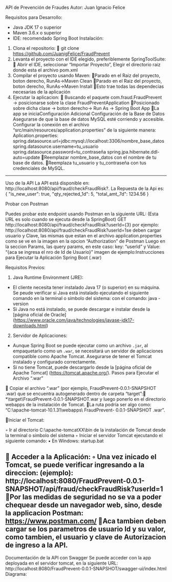 API de Prevención de Fraudes
Autor: Juan Ignacio Felice

Requisitos para Desarrollo:
- Java JDK 17 o superior
- Maven 3.6.x o superior
- IDE: recomendado Spring Boot
Instalación:
1. Clona el repositorio:

git clone https://github.com/JuanigFelice/FraudPrevent
2. Levanta el proyecto con el IDE elegido, preferiblemente SpringToolSuite:

Abrir el IDE, seleccionar “Importar Proyecto”, Elegir el directorio raiz donde esta el
archivo pom.xml
3. Compilar el proyecto usando Maven:
Parado en el Raiz del proyecto, boton derecho, RunAs->Maven Clean
Parado en el Raiz del proyecto, boton derecho, RunAs->Maven Install
Esto trae todas las dependecias necesarias de la aplicación
4. Ejecutar la aplicacion:

Buscando el paquete com.fraud.FraudPrevent → posicionarse sobre la clase
FraudPreventApplication
Posicionado sobre dicha clase → boton derecho→ Run As → Spring Boot App
La app se iniciaConfiguración Adicional
Configuración de la Base de Datos
Asegurarse de que la base de datos MySQL esté corriendo y accesible.
Configurar la conexión en el archivo “src/main/resources/application.properties” de la
siguiente manera:
Aplication.properties:
spring.datasource.url=jdbc:mysql://localhost:3306/nombre_base_datos
spring.datasource.username=tu_usuario
spring.datasource.password=tu_contraseña
spring.jpa.hibernate.ddl-auto=update
Reemplazar nombre_base_datos con el nombre de tu base de datos.
Reemplaza tu_usuario y tu_contraseña con tus credenciales de MySQL.
-------------------------------------------------------------------------------------
Uso de la API
La API está disponible en: http://localhost:8080/api/fraud/checkFraudRisk?.
La Repuesta de la Api es:
{
"is_new_user": true,
"qty_rejected_1d": 5,
"total_amt_7d": 1234.56
}

Probar con Postman

Puedes probar este endpoint usando Postman en la siguiente URL:
(Esta URL es solo cuando se ejecuta desde la SpringBoot)
GET http://localhost:8080/api/fraud/checkFraudRisk?userId={3}
por ejemplo:
http://localhost:8080/api/fraud/checkFraudRisk?userId=1se deben cargar usuario y Clave, las mismas que estan en el archivo
application.properties
como se ve en la imagen en la opcion “Authorization” de Postman
Luego en la seccion Params, las query params, en este caso:
key: “userId” y Value: “{aca se ingresa el nro de Id de Usuario}”
imagen de ejemplo:Instrucciones para Ejecutar la Aplicación Spring Boot (.war)

Requisitos Previos:

1. Java Runtime Environment (JRE):
- El cliente necesita tener instalado Java 17 (o superior) en su máquina. Se peude verificar si
Java está instalado ejecutando el siguiente comando en la terminal o símbolo del sistema:
con el comando:
java -version
- Si Java no está instalado, se puede descargar e instalar desde la [página oficial de Oracle]
(https://www.oracle.com/java/technologies/javase-jdk17-downloads.html)

2. Servidor de Aplicaciones:
- Aunque Spring Boot se puede ejecutar como un archivo `.jar`, al empaquetarlo como un
`.war`, se necesitará un servidor de aplicaciones compatible como Apache Tomcat.
Asegurarse de tener el Tomcat instalado y configurado correctamente.
- Si no tiene Tomcat, puede descargarlo desde la [página oficial de Apache Tomcat]
(https://tomcat.apache.org/).
Pasos para Ejecutar el Archivo “.war”


Copiar el archivo “.war” (por ejemplo, FraudPrevent-0.0.1-SNAPSHOT .war) que se
encuentra autogenerado dentro de carpeta “target”:
*\target\FraudPrevent-0.0.1-SNAPSHOT.war
y luego ponerlo en el directorio webapps de la instalación de Tomcat.
La ruta podría ser algo como: “C:\apache-tomcat-10.1.31\webapps\ FraudPrevent-
0.0.1-SNAPSHOT .war”.
  
Iniciar el Tomcat:

◦ Ir al directorio C:\apache-tomcatXX\bin de la instalación de Tomcat desde la
terminal o símbolo del sistema
◦ Iniciar el servidor Tomcat ejecutando el siguiente comando:
▪ En Windows: startup.bat


Acceder a la Aplicación:
◦ Una vez inicado el Tomcat, se puede verificar ingresando a la direccion: (ejemplo):
http://localhost:8080/FraudPrevent-0.0.1-SNAPSHOT/api/fraud/checkFraudRisk?userId=1
Por las medidas de seguridad no se va a poder chequear desde un navegador web, sino,
desde la applicacion Postman: https://www.postman.com/
Aca tambien deben cargar se los parametros de usuario Id y su valor, como tambien, el
usuario y clave de Autorizacion de ingreso a la API.
------------------------------------------------------------------------------------------------------------------------------------------------------------------------------------------------------
Documentación de la API con Swagger
Se puede acceder con la app deployada en el servidor tomcat, en la siguiente URL:
http://localhost:8080/FraudPrevent-0.0.1-SNAPSHOT/swagger-ui/index.html
Diagrama:
